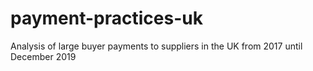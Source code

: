 # payment-practices-uk
Analysis of large buyer payments to suppliers in the UK from 2017 until December 2019
